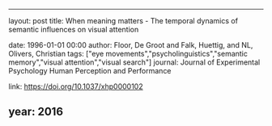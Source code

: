 ---
layout: post
title: When meaning matters - The temporal dynamics of semantic influences on visual attention

date: 1996-01-01 00:00
author: Floor, De Groot and Falk, Huettig, and NL, Olivers, Christian
tags: ["eye movements","psycholinguistics","semantic memory","visual attention","visual search"]
journal: Journal of Experimental Psychology Human Perception and Performance

link: https://doi.org/10.1037/xhp0000102

year: 2016
------
